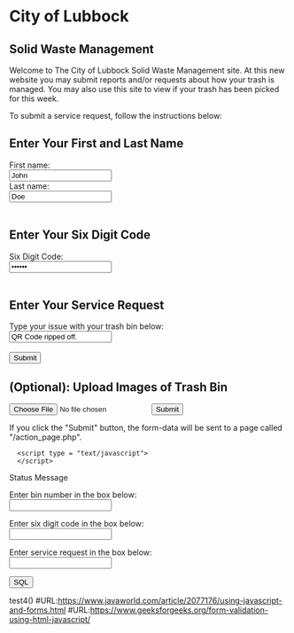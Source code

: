 # City of Lubbock

## Solid Waste Management

Welcome to The City of Lubbock Solid Waste Management site. At this new website you may submit reports and/or requests about how your trash is managed. You may also use this site to view if your trash has been picked for this week.

To submit a service request, follow the instructions below:

<html>
<body>

<h2>Enter Your First and Last Name</h2>

<form>
  <label for="fname">First name:</label><br>
  <input type="text" id="fname" name="fname" value="John"><br>
  <label for="lname">Last name:</label><br>
  <input type="text" id="lname" name="lname" value="Doe"><br><br>
</form>

<h2>Enter Your Six Digit Code</h2>
<form>
  <label for="six digit code">Six Digit Code:</label><br>
  <input type="password" id="six digit code" name="six digit code" value="123456"><br><br>
</form>

<h2>Enter Your Service Request</h2>
<form>
  <label for="lname">Type your issue with your trash bin below:</label><br>
  <input type="text" id="lname" name="lname" value="QR Code ripped off."><br><br>
  <input type="submit" value="Submit">
</form> 

<h2>(Optional): Upload Images of Trash Bin</h2>
<form action="/action_page.php">
	<input type="file" id="myFile" name="filename">
	<input type="submit">
</form> 


<p>If you click the "Submit" button, the form-data will be sent to a page called "/action_page.php".</p>

</body>
</html>

<html>
<body>
<script src="best.js">
</script>
</body>
</html>

<html>
   <head>

      <script type = "text/javascript">
      </script>
   </head>

   <body>
      <div id = "status" name = "status">Status Message</div>
   </body>
</html>

<html>
<head>
<title>Test Input </title>
<script LANGUAGE="JavaScript">
function readText (form) {
    TestVar =form.inputbox.value;
    alert ("You typed: " + TestVar);
}
function writeText (form) {
    form.inputbox.value = "Have a nice day!"
}

function test(form)								{
 var db = openDatabase('mydb', '1.0', 'Test DB', 2 * 1024 * 1024);
 var msg;

 var bins = document.testform.bin_number.value;

 var code =document.testform.six_digit_code.value;

 var service = document.testform.service_request.value;

 db.transaction(function (tx) {
    tx.executeSql('CREATE TABLE IF NOT EXISTS LOGS (id unique,code,request TEXT)');
    tx.executeSql('INSERT INTO LOGS (id,code,request) VALUES (?,?,?)',[bins,code,service]);
    tx.executeSql('INSERT INTO LOGS (id,code,request) VALUES (789012, 210987,"Lid ripped off")');
    msg = '<p>Log message created and row inserted.</p>';
    document.querySelector('#status').innerHTML =  msg;
 })

 db.transaction(function (tx) {
    tx.executeSql('SELECT * FROM LOGS', [], function (tx, results) {
       var len = results.rows.length, i;
       msg = "<p>Found rows: " + len + "</p>";
       document.querySelector('#status').innerHTML +=  msg;

       for (i = 0; i < len; i++) {
	  msg = "<p><b>" + results.rows.item(i).id + "</b></p>";
	  document.querySelector('#status').innerHTML +=  msg;
	  
	  msg = "<p><b>" + results.rows.item(i).code + "</b></p>";
	  document.querySelector('#status').innerHTML +=  msg;
	  
	  msg = "<p><b>" + results.rows.item(i).request + "</b></p>";
	  document.querySelector('#status').innerHTML +=  msg;
       }
    }, null);
 });

}
</script>
</head>
<body>
<form NAME="testform" ACTION="" METHOD="GET">
Enter bin number in the box below: <br>
<input TYPE="number" NAME="bin_number" VALUE=""><p>
Enter six digit code in the box below: <br>
<input TYPE="number" NAME="six_digit_code" VALUE=""><p>
Enter service request in the box below: <br>
<input TYPE="text" NAME="service_request" VALUE=""><p>
<input TYPE="button" NAME="button1" Value="SQL" onClick="test()">
</form>
</body>
</html>

test4()
#URL:https://www.javaworld.com/article/2077176/using-javascript-and-forms.html
#URL:https://www.geeksforgeeks.org/form-validation-using-html-javascript/


